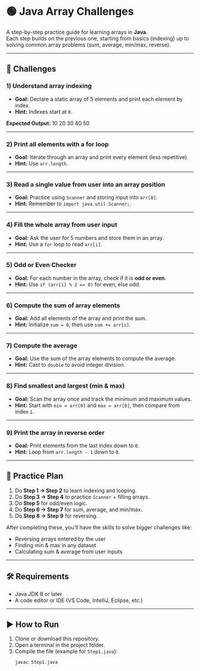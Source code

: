 # 🟢 Java Array Challenges

A step-by-step practice guide for learning arrays in **Java**.  
Each step builds on the previous one, starting from basics (indexing) up to solving common array problems (sum, average, min/max, reverse).

---

## 📘 Challenges

### 1) Understand array indexing
- **Goal:** Declare a static array of 5 elements and print each element by index.  
- **Hint:** Indexes start at `0`.  

**Expected Output:**
10
20
30
40
50


---

### 2) Print all elements with a for loop
- **Goal:** Iterate through an array and print every element (less repetitive).  
- **Hint:** Use `arr.length`.  

---

### 3) Read a single value from user into an array position
- **Goal:** Practice using `Scanner` and storing input into `arr[0]`.  
- **Hint:** Remember to `import java.util.Scanner;`.  

---

### 4) Fill the whole array from user input
- **Goal:** Ask the user for 5 numbers and store them in an array.  
- **Hint:** Use a `for` loop to read `arr[i]`.  

---

### 5) Odd or Even Checker
- **Goal:** For each number in the array, check if it is **odd or even**.  
- **Hint:** Use `if (arr[i] % 2 == 0)` for even, else odd.  

---

### 6) Compute the sum of array elements
- **Goal:** Add all elements of the array and print the sum.  
- **Hint:** Initialize `sum = 0`, then use `sum += arr[i]`.  

---

### 7) Compute the average
- **Goal:** Use the sum of the array elements to compute the average.  
- **Hint:** Cast to `double` to avoid integer division.  

---

### 8) Find smallest and largest (min & max)
- **Goal:** Scan the array once and track the minimum and maximum values.  
- **Hint:** Start with `min = arr[0]` and `max = arr[0]`, then compare from index `1`.  

---

### 9) Print the array in reverse order
- **Goal:** Print elements from the last index down to `0`.  
- **Hint:** Loop from `arr.length - 1` down to `0`.  

---

## 🚀 Practice Plan
1. Do **Step 1 → Step 2** to learn indexing and looping.  
2. Do **Step 3 → Step 4** to practice `Scanner` + filling arrays.  
3. Do **Step 5** for odd/even logic.  
4. Do **Step 6 → Step 7** for sum, average, and min/max.  
5. Do **Step 8 → Step 9** for reversing.  

After completing these, you’ll have the skills to solve bigger challenges like:
- Reversing arrays entered by the user  
- Finding min & max in any dataset  
- Calculating sum & average from user inputs  

---

## 🛠 Requirements
- Java JDK 8 or later  
- A code editor or IDE (VS Code, IntelliJ, Eclipse, etc.)  

---

## ▶️ How to Run
1. Clone or download this repository.  
2. Open a terminal in the project folder.  
3. Compile the file (example for `Step1.java`):  
   ```bash
   javac Step1.java
